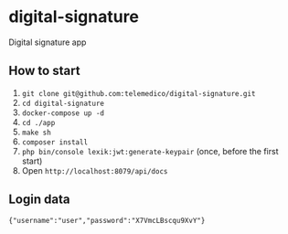 # digital-signature

Digital signature app

## How to start

1. `git clone git@github.com:telemedico/digital-signature.git`
2. `cd digital-signature`
3. `docker-compose up -d`
4. `cd ./app`
5. `make sh`
6. `composer install`
7. `php bin/console lexik:jwt:generate-keypair` (once, before the first start)
8. Open `http://localhost:8079/api/docs`

## Login data 

`{"username":"user","password":"X7VmcLBscqu9XvY"}`
